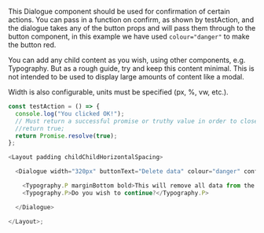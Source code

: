 This Dialogue component should be used for confirmation of certain actions. You can pass in a function on confirm, as shown by testAction, and the dialogue takes any of the button props and will pass them through to the button component, in this example we have used `colour="danger"` to make the button red.

You can add any child content as you wish, using other components, e.g. Typography. But as a rough guide, try and keep this content minimal. This is not intended to be used to display large amounts of content like a modal.

Width is also configurable, units must be specified (px, %, vw, etc.).

```js
const testAction = () => {
  console.log("You clicked OK!");
  // Must return a successful promise or truthy value in order to close the dialogue
  //return true;
  return Promise.resolve(true);
};

<Layout padding childChildHorizontalSpacing>

  <Dialogue width="320px" buttonText="Delete data" colour="danger" confirmAction={testAction} confirmText="OK">

    <Typography.P marginBottom bold>This will remove all data from the application.</Typography.P>
    <Typography.P>Do you wish to continue?</Typography.P>

  </Dialogue>

</Layout>;
```
